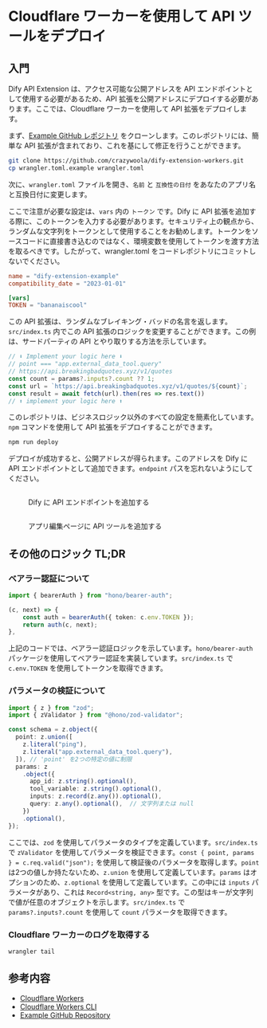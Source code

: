 # Cloudflare ワーカーを使用して API ツールをデプロイ

## 入門

Dify API Extension は、アクセス可能な公開アドレスを API エンドポイントとして使用する必要があるため、API 拡張を公開アドレスにデプロイする必要があります。ここでは、Cloudflare ワーカーを使用して API 拡張をデプロイします。

まず、[Example GitHub レポジトリ](https://github.com/crazywoola/dify-extension-workers) をクローンします。このレポジトリには、簡単な API 拡張が含まれており、これを基にして修正を行うことができます。

```bash
git clone https://github.com/crazywoola/dify-extension-workers.git
cp wrangler.toml.example wrangler.toml
```

次に、`wrangler.toml` ファイルを開き、`名前` と `互換性の日付` をあなたのアプリ名と互換日付に変更します。

ここで注意が必要な設定は、`vars` 内の `トークン` です。Dify に API 拡張を追加する際に、このトークンを入力する必要があります。セキュリティ上の観点から、ランダムな文字列をトークンとして使用することをお勧めします。トークンをソースコードに直接書き込むのではなく、環境変数を使用してトークンを渡す方法を取るべきです。したがって、wrangler.toml をコードレポジトリにコミットしないでください。

```toml
name = "dify-extension-example"
compatibility_date = "2023-01-01"

[vars]
TOKEN = "bananaiscool"
```

この API 拡張は、ランダムなブレイキング・バッドの名言を返します。`src/index.ts` 内でこの API 拡張のロジックを変更することができます。この例は、サードパーティの API とやり取りする方法を示しています。

```typescript
// ⬇️ Implement your logic here ⬇️
// point === "app.external_data_tool.query"
// https://api.breakingbadquotes.xyz/v1/quotes
const count = params?.inputs?.count ?? 1;
const url = `https://api.breakingbadquotes.xyz/v1/quotes/${count}`;
const result = await fetch(url).then(res => res.text())
// ⬆️ implement your logic here ⬆️
```

このレポジトリは、ビジネスロジック以外のすべての設定を簡素化しています。`npm` コマンドを使用して API 拡張をデプロイすることができます。

```bash
npm run deploy
```

デプロイが成功すると、公開アドレスが得られます。このアドレスを Dify に API エンドポイントとして追加できます。`endpoint` パスを忘れないようにしてください。

<figure><img src="https://assets-docs.dify.ai//img/jp/api-based-extension/661f059c3023f956230f3f00e579e0b6.webp" alt=""><figcaption><p>Dify に API エンドポイントを追加する</p></figcaption></figure>

<figure><img src="https://assets-docs.dify.ai//img/jp/api-based-extension/27c0c056b051fb214a34b12e3b84e645.webp" alt=""><figcaption><p>アプリ編集ページに API ツールを追加する</p></figcaption></figure>

## その他のロジック TL;DR

### ベアラー認証について

```typescript
import { bearerAuth } from "hono/bearer-auth";

(c, next) => {
    const auth = bearerAuth({ token: c.env.TOKEN });
    return auth(c, next);
},
```

上記のコードでは、ベアラー認証ロジックを示しています。`hono/bearer-auth` パッケージを使用してベアラー認証を実装しています。`src/index.ts` で `c.env.TOKEN` を使用してトークンを取得できます。

### パラメータの検証について

```typescript
import { z } from "zod";
import { zValidator } from "@hono/zod-validator";

const schema = z.object({
  point: z.union([
    z.literal("ping"),
    z.literal("app.external_data_tool.query"),
  ]), // 'point' を2つの特定の値に制限
  params: z
    .object({
      app_id: z.string().optional(),
      tool_variable: z.string().optional(),
      inputs: z.record(z.any()).optional(),
      query: z.any().optional(),  // 文字列または null
    })
    .optional(),
});

```

ここでは、`zod` を使用してパラメータのタイプを定義しています。`src/index.ts` で `zValidator` を使用してパラメータを検証できます。`const { point, params } = c.req.valid("json");` を使用して検証後のパラメータを取得します。`point` は2つの値しか持たないため、`z.union` を使用して定義しています。`params` はオプションのため、`z.optional` を使用して定義しています。この中には `inputs` パラメータがあり、これは `Record<string, any>` 型です。この型はキーが文字列で値が任意のオブジェクトを示します。`src/index.ts` で `params?.inputs?.count` を使用して `count` パラメータを取得できます。

### Cloudflare ワーカーのログを取得する

```bash
wrangler tail
```

## 参考内容

* [Cloudflare Workers](https://workers.cloudflare.com/)
* [Cloudflare Workers CLI](https://developers.cloudflare.com/workers/cli-wrangler/install-update)
* [Example GitHub Repository](https://github.com/crazywoola/dify-extension-workers)